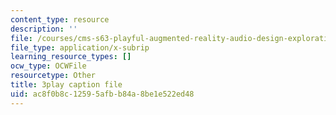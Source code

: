 ```yaml
---
content_type: resource
description: ''
file: /courses/cms-s63-playful-augmented-reality-audio-design-exploration-fall-2019/ac8f0b8c12595afbb84a8be1e522ed48_f_0NSQj0Dyk.vtt
file_type: application/x-subrip
learning_resource_types: []
ocw_type: OCWFile
resourcetype: Other
title: 3play caption file
uid: ac8f0b8c-1259-5afb-b84a-8be1e522ed48
---
```

